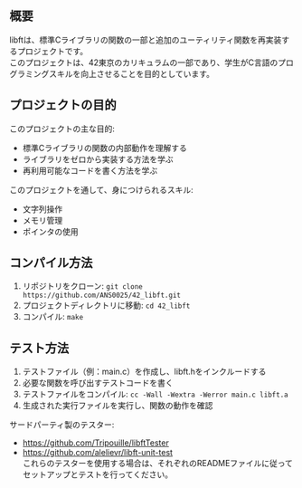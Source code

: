 ## 概要
libftは、標準Cライブラリの関数の一部と追加のユーティリティ関数を再実装するプロジェクトです。  
このプロジェクトは、42東京のカリキュラムの一部であり、学生がC言語のプログラミングスキルを向上させることを目的としています。

## プロジェクトの目的
このプロジェクトの主な目的: 
- 標準Cライブラリの関数の内部動作を理解する
- ライブラリをゼロから実装する方法を学ぶ
- 再利用可能なコードを書く方法を学ぶ

このプロジェクトを通して、身につけられるスキル: 
- 文字列操作
- メモリ管理
- ポインタの使用

## コンパイル方法
1. リポジトリをクローン: ```git clone https://github.com/ANS0025/42_libft.git```
2. プロジェクトディレクトリに移動: ```cd 42_libft```
3. コンパイル: ```make```

## テスト方法
1. テストファイル（例：main.c）を作成し、libft.hをインクルードする
2. 必要な関数を呼び出すテストコードを書く
3. テストファイルをコンパイル: ```cc -Wall -Wextra -Werror main.c libft.a```
4. 生成された実行ファイルを実行し、関数の動作を確認

サードパーティ製のテスター:
- https://github.com/Tripouille/libftTester
- https://github.com/alelievr/libft-unit-test  
これらのテスターを使用する場合は、それぞれのREADMEファイルに従ってセットアップとテストを行ってください。
